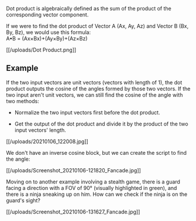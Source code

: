 Dot product is algebraically defined as the sum of the product of the corresponding vector component.

If we were to find the dot product of Vector A (Ax, Ay, Az) and Vector B (Bx, By, Bz), we would use this formula:\
A•B = (Ax×Bx)+(Ay×By)+(Az×Bz)

[[/uploads/Dot Product.png]]

## Example

If the two input vectors are unit vectors (vectors with length of 1), the dot product outputs the cosine of the angles formed by those two vectors. If the two input aren't unit vectors, we can still find the cosine of the angle with two methods:

- Normalize the two input vectors first before the dot product.

- Get the output of the dot product and divide it by the product of the two input vectors' length.

[[/uploads/20210106_122008.jpg]]

We don't have an inverse cosine block, but we can create the script to find the angle:

[[/uploads/Screenshot_20210106-121820_Fancade.jpg]]

Moving on to another example involving a stealth game, there is a guard facing a direction with a FOV of 90° (visually highlighted in green), and there is a ninja sneaking up on him. How can we check if the ninja is on the guard's sight?

[[/uploads/Screenshot_20210106-131627_Fancade.jpg]]